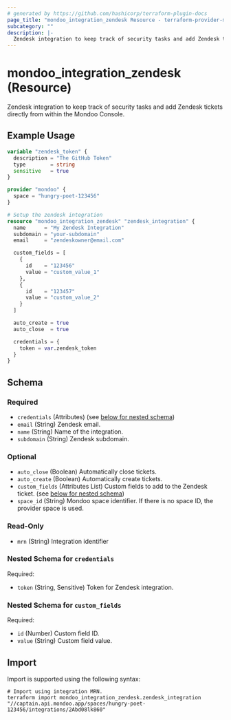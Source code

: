 ```yaml
---
# generated by https://github.com/hashicorp/terraform-plugin-docs
page_title: "mondoo_integration_zendesk Resource - terraform-provider-mondoo"
subcategory: ""
description: |-
  Zendesk integration to keep track of security tasks and add Zendesk tickets directly from within the Mondoo Console.
---
```


# mondoo_integration_zendesk (Resource)

Zendesk integration to keep track of security tasks and add Zendesk tickets directly from within the Mondoo Console.

## Example Usage

```terraform
variable "zendesk_token" {
  description = "The GitHub Token"
  type        = string
  sensitive   = true
}

provider "mondoo" {
  space = "hungry-poet-123456"
}

# Setup the zendesk integration
resource "mondoo_integration_zendesk" "zendesk_integration" {
  name      = "My Zendesk Integration"
  subdomain = "your-subdomain"
  email     = "zendeskowner@email.com"

  custom_fields = [
    {
      id    = "123456"
      value = "custom_value_1"
    },
    {
      id    = "123457"
      value = "custom_value_2"
    }
  ]

  auto_create = true
  auto_close  = true

  credentials = {
    token = var.zendesk_token
  }
}
```

<!-- schema generated by tfplugindocs -->
## Schema

### Required

- `credentials` (Attributes) (see [below for nested schema](#nestedatt--credentials))
- `email` (String) Zendesk email.
- `name` (String) Name of the integration.
- `subdomain` (String) Zendesk subdomain.

### Optional

- `auto_close` (Boolean) Automatically close tickets.
- `auto_create` (Boolean) Automatically create tickets.
- `custom_fields` (Attributes List) Custom fields to add to the Zendesk ticket. (see [below for nested schema](#nestedatt--custom_fields))
- `space_id` (String) Mondoo space identifier. If there is no space ID, the provider space is used.

### Read-Only

- `mrn` (String) Integration identifier

<a id="nestedatt--credentials"></a>
### Nested Schema for `credentials`

Required:

- `token` (String, Sensitive) Token for Zendesk integration.


<a id="nestedatt--custom_fields"></a>
### Nested Schema for `custom_fields`

Required:

- `id` (Number) Custom field ID.
- `value` (String) Custom field value.

## Import

Import is supported using the following syntax:

```shell
# Import using integration MRN.
terraform import mondoo_integration_zendesk.zendesk_integration "//captain.api.mondoo.app/spaces/hungry-poet-123456/integrations/2Abd08lk860"
```
